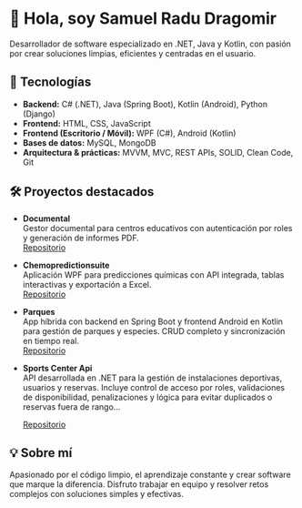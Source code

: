 # 👋 Hola, soy Samuel Radu Dragomir

Desarrollador de software especializado en .NET, Java y Kotlin, con pasión por crear soluciones limpias, eficientes y centradas en el usuario.

## 🚀 Tecnologías

- **Backend:** C# (.NET), Java (Spring Boot), Kotlin (Android), Python (Django)
- **Frontend:** HTML, CSS, JavaScript
- **Frontend (Escritorio / Móvil):** WPF (C#), Android (Kotlin)
- **Bases de datos:** MySQL, MongoDB  
- **Arquitectura & prácticas:** MVVM, MVC, REST APIs, SOLID, Clean Code, Git

## 🛠 Proyectos destacados

- **Documental**  
  Gestor documental para centros educativos con autenticación por roles y generación de informes PDF.  
  [Repositorio](https://github.com/Nolagplss/ProyectoGestionDocumental)
  
- **Chemopredictionsuite**  
  Aplicación WPF para predicciones químicas con API integrada, tablas interactivas y exportación a Excel.  
  [Repositorio](https://github.com/Nolagplss/ChemoPredictionSuite/)

- **Parques**  
  App híbrida con backend en Spring Boot y frontend Android en Kotlin para gestión de parques y especies. CRUD completo y sincronización en tiempo real.  
  [Repositorio](https://github.com/Nolagplss/ProyectoParquesSpring.git)

- **Sports Center Api**  
  API desarrollada en .NET para la gestión de instalaciones deportivas, usuarios y reservas. Incluye control de acceso por roles, validaciones de disponibilidad, penalizaciones y lógica para evitar duplicados o reservas fuera de rango...
  
  [Repositorio](https://github.com/Nolagplss/ProyectoSports.git)

## 💡 Sobre mí

Apasionado por el código limpio, el aprendizaje constante y crear software que marque la diferencia. Disfruto trabajar en equipo y resolver retos complejos con soluciones simples y efectivas.

